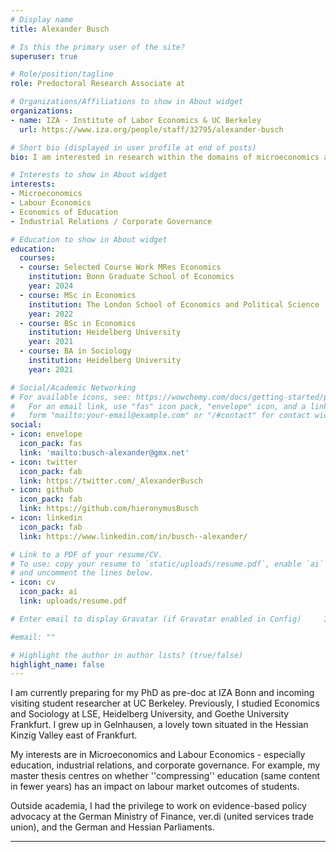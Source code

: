 ```yaml
---
# Display name
title: Alexander Busch

# Is this the primary user of the site?
superuser: true

# Role/position/tagline
role: Predoctoral Research Associate at

# Organizations/Affiliations to show in About widget
organizations:
- name: IZA - Institute of Labor Economics & UC Berkeley
  url: https://www.iza.org/people/staff/32795/alexander-busch

# Short bio (displayed in user profile at end of posts)
bio: I am interested in research within the domains of microeconomics and labour economics, such as the economics of education and industrial relations. 

# Interests to show in About widget
interests:
- Microeconomics
- Labour Economics
- Economics of Education
- Industrial Relations / Corporate Governance

# Education to show in About widget
education:
  courses:
  - course: Selected Course Work MRes Economics
    institution: Bonn Graduate School of Economics
    year: 2024
  - course: MSc in Economics
    institution: The London School of Economics and Political Science
    year: 2022
  - course: BSc in Economics
    institution: Heidelberg University
    year: 2021
  - course: BA in Sociology
    institution: Heidelberg University
    year: 2021

# Social/Academic Networking
# For available icons, see: https://wowchemy.com/docs/getting-started/page-builder/#icons
#   For an email link, use "fas" icon pack, "envelope" icon, and a link in the
#   form "mailto:your-email@example.com" or "/#contact" for contact widget.
social:
- icon: envelope
  icon_pack: fas
  link: 'mailto:busch-alexander@gmx.net'
- icon: twitter
  icon_pack: fab
  link: https://twitter.com/_AlexanderBusch
- icon: github
  icon_pack: fab
  link: https://github.com/hieronymusBusch
- icon: linkedin
  icon_pack: fab
  link: https://www.linkedin.com/in/busch--alexander/

# Link to a PDF of your resume/CV.
# To use: copy your resume to `static/uploads/resume.pdf`, enable `ai` icons in `params.toml`,
# and uncomment the lines below.
- icon: cv
  icon_pack: ai
  link: uploads/resume.pdf

# Enter email to display Gravatar (if Gravatar enabled in Config)     In my free time I started playing the piano (again), enjoy music festivals, playing and watching football, reading, and supporting people in their efforts to democratise their work place. 

#email: ""

# Highlight the author in author lists? (true/false)
highlight_name: false
---
```


I am currently preparing for my PhD as pre-doc at IZA Bonn and incoming visiting student researcher at UC Berkeley. Previously, I studied Economics and Sociology at LSE, Heidelberg University, and Goethe University Frankfurt. I grew up in Gelnhausen, a lovely town situated in the Hessian Kinzig Valley east of Frankfurt. 

My interests are in Microeconomics and Labour Economics - especially education, industrial relations, and corporate governance. For example, my master thesis centres on whether ''compressing'' education (same content in fewer years) has an impact on labour market outcomes of students. 

Outside academia, I had the privilege to work on evidence-based policy advocacy at the German Ministry of Finance, ver.di (united services trade union), and the German and Hessian Parliaments. 

---

